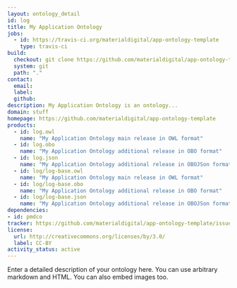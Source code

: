 ```yaml
---
layout: ontology_detail
id: log
title: My Application Ontology
jobs:
  - id: https://travis-ci.org/materialdigital/app-ontology-template
    type: travis-ci
build:
  checkout: git clone https://github.com/materialdigital/app-ontology-template.git
  system: git
  path: "."
contact:
  email: 
  label: 
  github: 
description: My Application Ontology is an ontology...
domain: stuff
homepage: https://github.com/materialdigital/app-ontology-template
products:
  - id: log.owl
    name: "My Application Ontology main release in OWL format"
  - id: log.obo
    name: "My Application Ontology additional release in OBO format"
  - id: log.json
    name: "My Application Ontology additional release in OBOJSon format"
  - id: log/log-base.owl
    name: "My Application Ontology main release in OWL format"
  - id: log/log-base.obo
    name: "My Application Ontology additional release in OBO format"
  - id: log/log-base.json
    name: "My Application Ontology additional release in OBOJSon format"
dependencies:
- id: pmdco
tracker: https://github.com/materialdigital/app-ontology-template/issues
license:
  url: http://creativecommons.org/licenses/by/3.0/
  label: CC-BY
activity_status: active
---
```


Enter a detailed description of your ontology here. You can use arbitrary markdown and HTML.
You can also embed images too.

